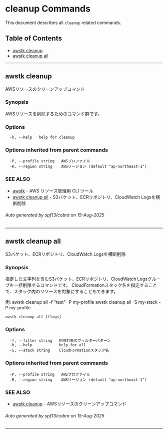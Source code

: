 # cleanup Commands

This document describes all `cleanup` related commands.

## Table of Contents

- [awstk cleanup](#awstk-cleanup)
- [awstk cleanup all](#awstk-cleanup-all)

---

## awstk cleanup

AWSリソースのクリーンアップコマンド

### Synopsis

AWSリソースを削除するためのコマンド群です。

### Options

```
  -h, --help   help for cleanup
```

### Options inherited from parent commands

```
  -P, --profile string   AWSプロファイル
  -R, --region string    AWSリージョン (default "ap-northeast-1")
```

### SEE ALSO

* [awstk](README.md)	 - AWS リソース管理用 CLI ツール
* [awstk cleanup all](cleanup.md#awstk-cleanup-all)	 - S3バケット、ECRリポジトリ、CloudWatch Logsを横断削除

###### Auto generated by spf13/cobra on 15-Aug-2025

---

## awstk cleanup all

S3バケット、ECRリポジトリ、CloudWatch Logsを横断削除

### Synopsis

指定した文字列を含むS3バケット、ECRリポジトリ、CloudWatch Logsグループを一括削除するコマンドです。
CloudFormationスタック名を指定することで、スタック内のリソースを対象にすることもできます。

例:
  awstk cleanup all -f "test" -P my-profile
  awstk cleanup all -S my-stack -P my-profile

```
awstk cleanup all [flags]
```

### Options

```
  -f, --filter string   削除対象のフィルターパターン
  -h, --help            help for all
  -S, --stack string    CloudFormationスタック名
```

### Options inherited from parent commands

```
  -P, --profile string   AWSプロファイル
  -R, --region string    AWSリージョン (default "ap-northeast-1")
```

### SEE ALSO

* [awstk cleanup](cleanup.md)	 - AWSリソースのクリーンアップコマンド

###### Auto generated by spf13/cobra on 15-Aug-2025

---


